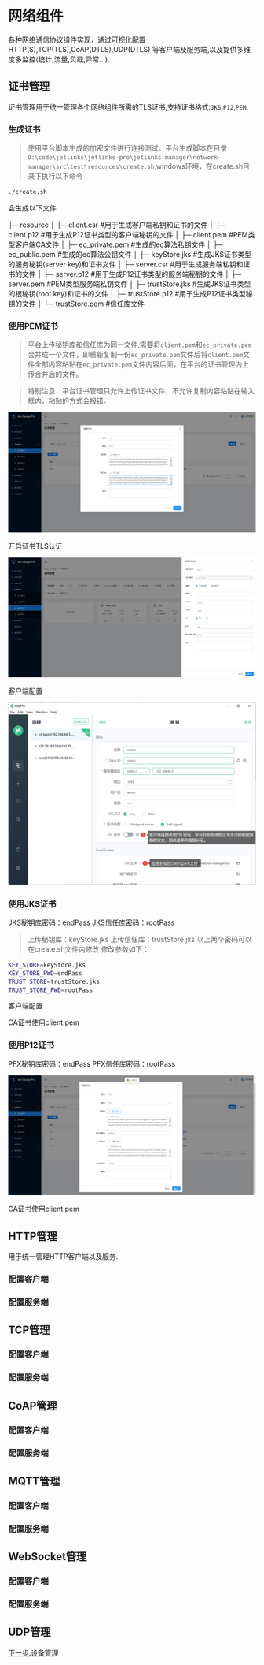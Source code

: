 # 网络组件

各种网络通信协议组件实现，通过可视化配置HTTP(S),TCP(TLS),CoAP(DTLS),UDP(DTLS)
等客户端及服务端,以及提供多维度多监控(统计,流量,负载,异常...).

## 证书管理

证书管理用于统一管理各个网络组件所需的TLS证书,支持证书格式:`JKS`,`P12`,`PEM`.

### 生成证书

> 使用平台脚本生成的加密文件进行连接测试。平台生成脚本在目录 `D:\code\jetlinks\jetlinks-pro\jetlinks-manager\network-manager\src\test\resources\create.sh`,windows环境，在create.sh目录下执行以下命令

```bash
./create.sh
```

会生成以下文件

├─ resource
│  ├─ client.csr        #用于生成客户端私钥和证书的文件
│  ├─ client.p12        #用于生成P12证书类型的客户端秘钥的文件
│  ├─ client.pem        #PEM类型客户端CA文件
│  ├─ ec_private.pem    #生成的ec算法私钥文件
│  ├─ ec_public.pem     #生成的ec算法公钥文件
│  ├─ keyStore.jks      #生成JKS证书类型的服务秘钥(server key)和证书文件
│  ├─ server.csr        #用于生成服务端私钥和证书的文件
│  ├─ server.p12        #用于生成P12证书类型的服务端秘钥的文件
│  ├─ server.pem        #PEM类型服务端私钥文件
│  ├─ trustStore.jks    #生成JKS证书类型的根秘钥(root key)和证书的文件
│  ├─ trustStore.p12    #用于生成P12证书类型秘钥的文件
│  └─ trustStore.pem    #信任库文件

### 使用PEM证书

> 平台上传秘钥库和信任库为同一文件,需要将`client.pem`和`ec_private.pem`合并成一个文件，即重新复制一份`ec_private.pem`文件后将`client.pem`文件全部内容粘贴在`ec_private.pem`文件内容后面，在平台的证书管理内上传合并后的文件。

> 特别注意：平台证书管理只允许上传证书文件，不允许复制内容粘贴在输入框内，粘贴的方式会报错。

![证书配置](images/network/ca-pem.png)

开启证书TLS认证

![网络组件](images/network/ca-pem-network.png)

客户端配置

![网络组件](images/network/ca-pem-client.png)

### 使用JKS证书

JKS秘钥库密码：endPass
JKS信任库密码：rootPass

> 上传秘钥库：keyStore.jks
> 上传信任库：trustStore.jks
> 以上两个密码可以在create.sh文件内修改
> 修改参数如下：

```bash
KEY_STORE=keyStore.jks
KEY_STORE_PWD=endPass
TRUST_STORE=trustStore.jks
TRUST_STORE_PWD=rootPass
```

客户端配置

CA证书使用client.pem

### 使用P12证书

PFX秘钥库密码：endPass
PFX信任库密码：rootPass


![网络组件](images/network/ca-p12.png)

CA证书使用client.pem

## HTTP管理

用于统一管理HTTP客户端以及服务.

### 配置客户端

### 配置服务端


## TCP管理

### 配置客户端

### 配置服务端


## CoAP管理

### 配置客户端

### 配置服务端

## MQTT管理

### 配置客户端

### 配置服务端


## WebSocket管理

### 配置客户端

### 配置服务端

## UDP管理

[下一步,设备管理](device-manager.md)